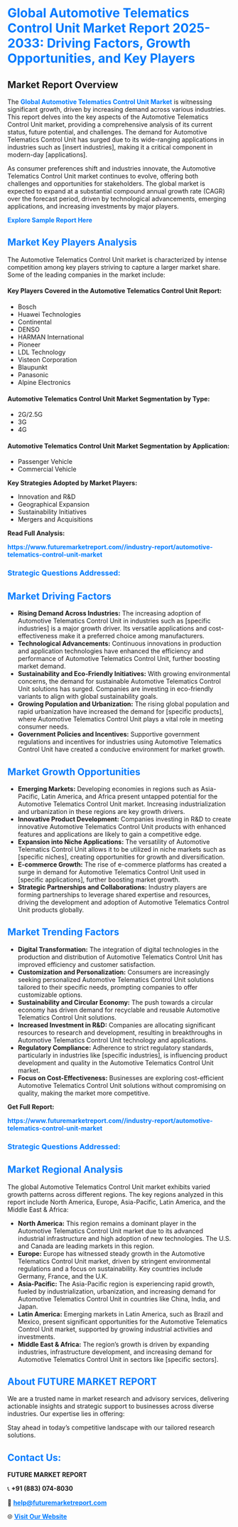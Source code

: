 <h1 style="color: #007BFF;">Global Automotive Telematics Control Unit Market Report 2025-2033: Driving Factors, Growth Opportunities, and Key Players</h1>

<section id="overview">
<h2>Market Report Overview</h2>
<p>The <a href="https://www.futuremarketreport.com//industry-report/automotive-telematics-control-unit-market" style="color: #007BFF; text-decoration: none;"><strong>Global Automotive Telematics Control Unit Market</strong></a> is witnessing significant growth, driven by increasing demand across various industries. This report delves into the key aspects of the Automotive Telematics Control Unit market, providing a comprehensive analysis of its current status, future potential, and challenges. The demand for Automotive Telematics Control Unit has surged due to its wide-ranging applications in industries such as [insert industries], making it a critical component in modern-day [applications].</p>
<p>As consumer preferences shift and industries innovate, the Automotive Telematics Control Unit market continues to evolve, offering both challenges and opportunities for stakeholders. The global market is expected to expand at a substantial compound annual growth rate (CAGR) over the forecast period, driven by technological advancements, emerging applications, and increasing investments by major players.</p>
</section>

<section id="overview">
<p><a href="https://www.futuremarketreport.com//request-sample/reportId=87145" style="color: #007BFF; text-decoration: none;"><strong>Explore Sample Report Here</strong></a></p>
</section>

<section id="key-players">
<h2 style="color: #007BFF;">Market Key Players Analysis</h2>
<p>The Automotive Telematics Control Unit market is characterized by intense competition among key players striving to capture a larger market share. Some of the leading companies in the market include:</p>
<h4>Key Players Covered in the Automotive Telematics Control Unit Report:</h4>
<ul><li>Bosch</li><li>Huawei Technologies</li><li>Continental</li><li>DENSO</li><li>HARMAN International</li><li>Pioneer</li><li>LDL Technology</li><li>Visteon Corporation</li><li>Blaupunkt</li><li>Panasonic</li><li>Alpine Electronics</li></ul>
<h4>Automotive Telematics Control Unit Market Segmentation by Type:</h4>
<ul><li>2G/2.5G</li><li>3G</li><li>4G</li></ul>

<h4>Automotive Telematics Control Unit Market Segmentation by Application:</h4>
<ul><li>Passenger Vehicle</li><li>Commercial Vehicle</li></ul>
<p><strong>Key Strategies Adopted by Market Players:</strong></p>
<ul>
<li>Innovation and R&D</li>
<li>Geographical Expansion</li>
<li>Sustainability Initiatives</li>
<li>Mergers and Acquisitions</li>
</ul>
</section>

<section>
<p><strong>Read Full Analysis: </strong></p><a href="https://www.futuremarketreport.com//industry-report/automotive-telematics-control-unit-market" style="color: #007BFF; text-decoration: none;"><strong>https://www.futuremarketreport.com//industry-report/automotive-telematics-control-unit-market</strong></a>
<h3 style="color: #007BFF;">Strategic Questions Addressed:</h3>
</section>

<section id="driving-factors">
<h2 style="color: #007BFF;">Market Driving Factors</h2>
<ul>
<li><strong>Rising Demand Across Industries:</strong> The increasing adoption of Automotive Telematics Control Unit in industries such as [specific industries] is a major growth driver. Its versatile applications and cost-effectiveness make it a preferred choice among manufacturers.</li>
<li><strong>Technological Advancements:</strong> Continuous innovations in production and application technologies have enhanced the efficiency and performance of Automotive Telematics Control Unit, further boosting market demand.</li>
<li><strong>Sustainability and Eco-Friendly Initiatives:</strong> With growing environmental concerns, the demand for sustainable Automotive Telematics Control Unit solutions has surged. Companies are investing in eco-friendly variants to align with global sustainability goals.</li>
<li><strong>Growing Population and Urbanization:</strong> The rising global population and rapid urbanization have increased the demand for [specific products], where Automotive Telematics Control Unit plays a vital role in meeting consumer needs.</li>
<li><strong>Government Policies and Incentives:</strong> Supportive government regulations and incentives for industries using Automotive Telematics Control Unit have created a conducive environment for market growth.</li>
</ul>
</section>

<section id="growth-opportunities">
<h2 style="color: #007BFF;">Market Growth Opportunities</h2>
<ul>
<li><strong>Emerging Markets:</strong> Developing economies in regions such as Asia-Pacific, Latin America, and Africa present untapped potential for the Automotive Telematics Control Unit market. Increasing industrialization and urbanization in these regions are key growth drivers.</li>
<li><strong>Innovative Product Development:</strong> Companies investing in R&D to create innovative Automotive Telematics Control Unit products with enhanced features and applications are likely to gain a competitive edge.</li>
<li><strong>Expansion into Niche Applications:</strong> The versatility of Automotive Telematics Control Unit allows it to be utilized in niche markets such as [specific niches], creating opportunities for growth and diversification.</li>
<li><strong>E-commerce Growth:</strong> The rise of e-commerce platforms has created a surge in demand for Automotive Telematics Control Unit used in [specific applications], further boosting market growth.</li>
<li><strong>Strategic Partnerships and Collaborations:</strong> Industry players are forming partnerships to leverage shared expertise and resources, driving the development and adoption of Automotive Telematics Control Unit products globally.</li>
</ul>
</section>

<section id="trending-factors">
<h2 style="color: #007BFF;">Market Trending Factors</h2>
<ul>
<li><strong>Digital Transformation:</strong> The integration of digital technologies in the production and distribution of Automotive Telematics Control Unit has improved efficiency and customer satisfaction.</li>
<li><strong>Customization and Personalization:</strong> Consumers are increasingly seeking personalized Automotive Telematics Control Unit solutions tailored to their specific needs, prompting companies to offer customizable options.</li>
<li><strong>Sustainability and Circular Economy:</strong> The push towards a circular economy has driven demand for recyclable and reusable Automotive Telematics Control Unit solutions.</li>
<li><strong>Increased Investment in R&D:</strong> Companies are allocating significant resources to research and development, resulting in breakthroughs in Automotive Telematics Control Unit technology and applications.</li>
<li><strong>Regulatory Compliance:</strong> Adherence to strict regulatory standards, particularly in industries like [specific industries], is influencing product development and quality in the Automotive Telematics Control Unit market.</li>
<li><strong>Focus on Cost-Effectiveness:</strong> Businesses are exploring cost-efficient Automotive Telematics Control Unit solutions without compromising on quality, making the market more competitive.</li>
</ul>
</section>

<section>
<p><strong>Get Full Report: </strong></p><a href="https://www.futuremarketreport.com//industry-report/automotive-telematics-control-unit-market" style="color: #007BFF; text-decoration: none;"><strong>https://www.futuremarketreport.com//industry-report/automotive-telematics-control-unit-market</strong></a>
<h3 style="color: #007BFF;">Strategic Questions Addressed:</h3>
</section>


<section id="regional-analysis">
<h2 style="color: #007BFF;">Market Regional Analysis</h2>
<p>The global Automotive Telematics Control Unit market exhibits varied growth patterns across different regions. The key regions analyzed in this report include North America, Europe, Asia-Pacific, Latin America, and the Middle East & Africa:</p>
<ul>
<li><strong>North America:</strong> This region remains a dominant player in the Automotive Telematics Control Unit market due to its advanced industrial infrastructure and high adoption of new technologies. The U.S. and Canada are leading markets in this region.</li>
<li><strong>Europe:</strong> Europe has witnessed steady growth in the Automotive Telematics Control Unit market, driven by stringent environmental regulations and a focus on sustainability. Key countries include Germany, France, and the U.K.</li>
<li><strong>Asia-Pacific:</strong> The Asia-Pacific region is experiencing rapid growth, fueled by industrialization, urbanization, and increasing demand for Automotive Telematics Control Unit in countries like China, India, and Japan.</li>
<li><strong>Latin America:</strong> Emerging markets in Latin America, such as Brazil and Mexico, present significant opportunities for the Automotive Telematics Control Unit market, supported by growing industrial activities and investments.</li>
<li><strong>Middle East & Africa:</strong> The region’s growth is driven by expanding industries, infrastructure development, and increasing demand for Automotive Telematics Control Unit in sectors like [specific sectors].</li>
</ul>
</section>

<footer>
<h2 style="color: #007BFF;">About FUTURE MARKET REPORT</h2>
<p>We are a trusted name in market research and advisory services, delivering actionable insights and strategic support to businesses across diverse industries. Our expertise lies in offering:</p>

<p>Stay ahead in today’s competitive landscape with our tailored research solutions.</p>

<h2 style="color: #007BFF;">Contact Us:</h2>
<p><strong>FUTURE MARKET REPORT</strong></p>
<p>📞 <strong>+91 (883) 074-8030</strong></p>
<p>📧 <strong><a href="mailto:help@futuremarketreport.com" style="color: #007BFF;">help@futuremarketreport.com</a></strong></p>
<p>🌐 <strong><a href="https://www.futuremarketreport.com/" style="color: #007BFF;">Visit Our Website</a></strong></p>
</footer>